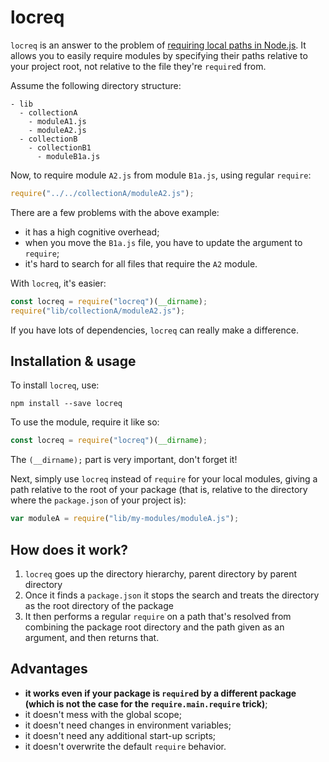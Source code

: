 # locreq

`locreq` is an answer to the problem of [requiring local paths in Node.js](https://gist.github.com/branneman/8048520). It allows you to easily require modules by specifying their paths relative to your project root, not relative to the file they're `require`d from.

Assume the following directory structure:

```
- lib
  - collectionA
	- moduleA1.js
	- moduleA2.js
  - collectionB
	- collectionB1
	  - moduleB1a.js
```

Now, to require module `A2.js` from module `B1a.js`, using regular `require`:

```javascript
require("../../collectionA/moduleA2.js");
```

There are a few problems with the above example:

* it has a high cognitive overhead;
* when you move the `B1a.js` file, you have to update the argument to `require`;
* it's hard to search for all files that require the `A2` module.

With `locreq`, it's easier:

```javascript
const locreq = require("locreq")(__dirname);
require("lib/collectionA/moduleA2.js");
```

If you have lots of dependencies, `locreq` can really make a difference.

## Installation & usage

To install `locreq`, use:

```
npm install --save locreq
```

To use the module, require it like so:

```javascript
const locreq = require("locreq")(__dirname);
```

The `(__dirname);` part is very important, don't forget it!

Next, simply use `locreq` instead of `require` for your local modules, giving a path relative to the root of your package (that is, relative to the directory where the `package.json` of your project is):

```javascript
var moduleA = require("lib/my-modules/moduleA.js");
```

## How does it work?

1. `locreq` goes up the directory hierarchy, parent directory by parent directory
2. Once it finds a `package.json` it stops the search and treats the directory as the root directory of the package
3. It then performs a regular `require` on a path that's resolved from combining the package root directory and the path given as an argument, and then returns that.

## Advantages

* **it works even if your package is `require`d by a different package (which is not the case for the `require.main.require` trick)**;
* it doesn't mess with the global scope;
* it doesn't need changes in environment variables;
* it doesn't need any additional start-up scripts;
* it doesn't overwrite the default `require` behavior.
